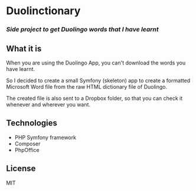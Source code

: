# Duolinctionary
### _Side project to get Duolingo words that I have learnt_

## What it is
When you are using the Duolingo App, you can't download the words you have learnt.

So I decided to create a small Symfony (skeleton) app to create a formatted Microsoft Word file from the raw HTML dictionary file of Duolingo.

The created file is also sent to a Dropbox folder, so that you can check it whenever and wherever you want.

## Technologies
- PHP Symfony framework
- Composer
- PhpOffice

## License
MIT
